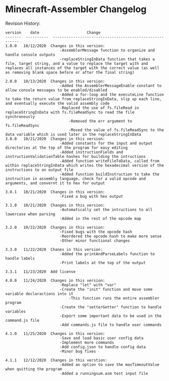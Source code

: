 # Minecraft-Assembler Changelog

Revision History:

	version    date                     Change
	-------  ----------  -------------------------------------------------------
	1.0.0	10/12/2020	Changes in this version:
							-AssemblerMessage function to organize and handle console outputs
							-replaceStringInData function that takes a file, target string, and a value to replace the target with and replaces all instances of the target with the correct value (as well as removing blank space before or after the final string)

	2.0.0	10/13/2020	Changes in this version:
							-Added the AssemblerMessageEnable constant to allow console messages to be enabled/disabled
							-Added a for-loop and the executeLine function to take the return value from replaceStringInData, slip up each line, and eventually execute the valid assembly code
							-Replaced the use of fs.fileRead in replaceStringInData with fs.fileReadSync to read the file synchronously
								-Removed the err argument to fs.fileReadSync
								-Moved the value of fs.fileReadSync to the data variable which is used later in the replaceStringInData
	3.0.0	10/21/2020	Changes in this version:
							-Added constants for the input and output directories at the top of the program for easy editing
							-Added instructionFields and instructionValidationTable hashes for building the intructions
							-Added function writeFileToData, called from within replaceStringInData which writes the hexadecimal version of the instructions to an output file
							-Added function buildInstruction to take the instruction in assembly language, check for a valid opcode and arguments, and convernt it to hex for output

	3.0.1	10/21/2020	Changes in this version:
							-Fixed a bug with hex output

	3.1.0	10/21/2020	Changes in this version:
							-Automatically set the intructions to all lowercase when parsing
							-Added in the rest of the opcode map

	3.2.0	10/22/2020	Changes in this version:
							-Fixed bugs with the opcode hash
							-Reordered the opcode hash to make more sense
							-Other minor functional changes
							
	3.3.0	11/22/2020	Chanes in this version:
							-Added the printAndParseLabels function to handle labels
							-Print labels at the top of the output

	3.3.1	11/23/2020	Add license
	
	4.0.0	11/24/2020	Changes in this version:
							-Replace "let" with "var"
							-Create the "init" function and move some variable declaractions into it
								-This function runs the entire assembler program
							-Create the "setterGetter" function to handle variables
							-Export some important data to be used in the command.js file
							-Add commands.js file to handle user commands

	4.1.0	11/25/2020	Changes in this version:
							-Save and load basic user config data
							-Implement more commands
							-Add config.json to handle config data
							-Minor bug fixes

	4.1.1	12/12/2020	Changes in this verstion:
							-Added an option to save the maxTimeoutValue when quitting the program
							-Added a runningsum.asm test input file

